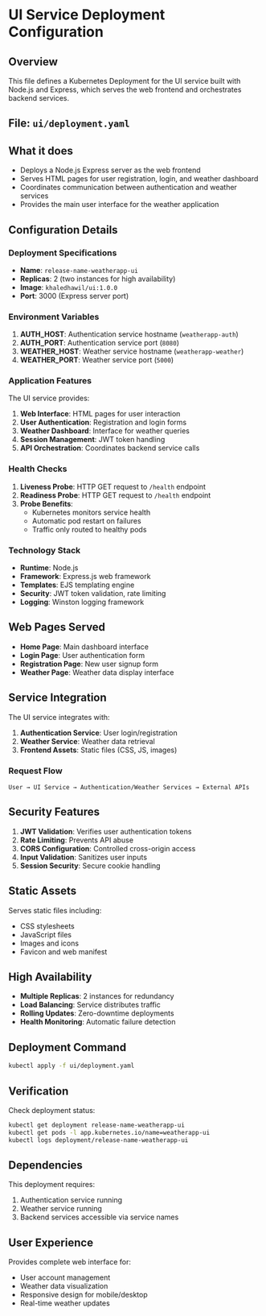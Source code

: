 # UI Service Deployment Configuration

## Overview
This file defines a Kubernetes Deployment for the UI service built with Node.js and Express, which serves the web frontend and orchestrates backend services.

## File: `ui/deployment.yaml`

## What it does
- Deploys a Node.js Express server as the web frontend
- Serves HTML pages for user registration, login, and weather dashboard
- Coordinates communication between authentication and weather services
- Provides the main user interface for the weather application

## Configuration Details

### Deployment Specifications
- **Name**: `release-name-weatherapp-ui`
- **Replicas**: 2 (two instances for high availability)
- **Image**: `khaledhawil/ui:1.0.0`
- **Port**: 3000 (Express server port)

### Environment Variables
1. **AUTH_HOST**: Authentication service hostname (`weatherapp-auth`)
2. **AUTH_PORT**: Authentication service port (`8080`)
3. **WEATHER_HOST**: Weather service hostname (`weatherapp-weather`)
4. **WEATHER_PORT**: Weather service port (`5000`)

### Application Features
The UI service provides:
1. **Web Interface**: HTML pages for user interaction
2. **User Authentication**: Registration and login forms
3. **Weather Dashboard**: Interface for weather queries
4. **Session Management**: JWT token handling
5. **API Orchestration**: Coordinates backend service calls

### Health Checks
1. **Liveness Probe**: HTTP GET request to `/health` endpoint
2. **Readiness Probe**: HTTP GET request to `/health` endpoint
3. **Probe Benefits**:
   - Kubernetes monitors service health
   - Automatic pod restart on failures
   - Traffic only routed to healthy pods

### Technology Stack
- **Runtime**: Node.js
- **Framework**: Express.js web framework
- **Templates**: EJS templating engine
- **Security**: JWT token validation, rate limiting
- **Logging**: Winston logging framework

## Web Pages Served
- **Home Page**: Main dashboard interface
- **Login Page**: User authentication form
- **Registration Page**: New user signup form
- **Weather Page**: Weather data display interface

## Service Integration
The UI service integrates with:
1. **Authentication Service**: User login/registration
2. **Weather Service**: Weather data retrieval
3. **Frontend Assets**: Static files (CSS, JS, images)

### Request Flow
```
User → UI Service → Authentication/Weather Services → External APIs
```

## Security Features
1. **JWT Validation**: Verifies user authentication tokens
2. **Rate Limiting**: Prevents API abuse
3. **CORS Configuration**: Controlled cross-origin access
4. **Input Validation**: Sanitizes user inputs
5. **Session Security**: Secure cookie handling

## Static Assets
Serves static files including:
- CSS stylesheets
- JavaScript files
- Images and icons
- Favicon and web manifest

## High Availability
- **Multiple Replicas**: 2 instances for redundancy
- **Load Balancing**: Service distributes traffic
- **Rolling Updates**: Zero-downtime deployments
- **Health Monitoring**: Automatic failure detection

## Deployment Command
```bash
kubectl apply -f ui/deployment.yaml
```

## Verification
Check deployment status:
```bash
kubectl get deployment release-name-weatherapp-ui
kubectl get pods -l app.kubernetes.io/name=weatherapp-ui
kubectl logs deployment/release-name-weatherapp-ui
```

## Dependencies
This deployment requires:
1. Authentication service running
2. Weather service running
3. Backend services accessible via service names

## User Experience
Provides complete web interface for:
- User account management
- Weather data visualization
- Responsive design for mobile/desktop
- Real-time weather updates
